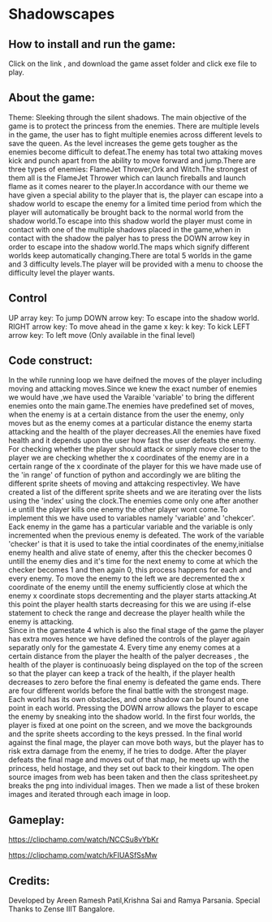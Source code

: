 # Shadowscapes
## How to install and run the game:
Click on the link , and download the game asset folder and click exe file to play.
## About the game:
Theme: Sleeking through the silent shadows.
The main objective of the game is to protect the princess from the enemies. There are multiple levels in the game, the user has to fight multiple enemies across different levels to save the queen.
As the level increases the geme gets tougher as the enemies become difficult to defeat.The enemy has total two attaking moves kick and punch apart from the ability to move forward and jump.There are three types of enemies: FlameJet Thrower,Ork and Witch.The strongest of them all is the FlameJet Thrower which can launch fireballs and launch flame as it comes nearer to the player.In accordance with our theme we have given a special ability to the player that is, the player can escape into a shadow world to escape the enemy for a limited time period from which the player will automatically be brought back to the normal world from the shadow world.To escape into this shadow world the player must come in contact with one of the multiple shadows placed in the game,when in contact with the shadow the palyer has to press the DOWN arrow key in order to escape into the shadow world.The maps which signify different worlds keep automatically changing.There are total 5 worlds in the game and 3 difficulty levels.The player will be provided with a menu to choose the difficulty level the player wants. 
## Control
UP array key:  To jump
DOWN arrow key: To escape into the shadow world.
RIGHT arrow key: To move ahead in the game
x key:
k key: To kick
LEFT arrow key: To left move (Only available in the final level)
## Code construct:
In the while running loop we have deifned the moves of the player including moving and attacking moves.Since we knew the exact number of enemies we would have ,we have used the Varaible 'variable' to bring the different enemies onto the main game.The enemies have predefined set of moves, when the enemy is at a certain distance from the user the enemy, only moves but as the enemy comes at a particular distance the enemy starta attacking and the health of the player decreases.All the enemies have fixed health and it depends upon the user how fast the user defeats the enemy.
For checking whether the player should attack or simply move closer to the player we are checking whether the x coordinates of the enemy are in a certain range of the x coordinate of the player for this we have made use of the 'in range' of function of python and accordingly we are bliting the different sprite sheets of moving and attakcing respectivley.
We have created a list of the different sprite sheets and we are iterating over the lists using the 'index' using the clock.The enemies come only one after another i.e untill the player kills one enemy the other player wont come.To implement this we have used to variables namely 'variable' and 'chekcer'. Eack enemy in the game has a particular variable and the variable is only incremented when the previous enemy is defeated. The work of the variable 'checker' is that it is used to take the intial coordinates of the enemy,initialse enemy health and alive state of enemy, after this the checker becomes 0 untill the enemy dies and it's time for the next enemy to come at which the checker becomes 1 and then again 0, this process happens for each and every enemy.
To move the enemy to the left we are decremented the x coordinate of the enemy untill the enemy sufficiently close at which the enemy x coordinate stops decrementing and the player starts attacking.At this point the player health starts decreasing for this we are using if-else statement to check the range and decrease the player health while the enemy is attacking.  
Since in the gamestate 4 which is also the final stage of the game the player has extra moves hence we have defined the controls of the player again separatly only for the gamestate 4.
Every time any enemy comes at a certain distance from the player the health of the palyer decreases , the health of the player is continuoasly being displayed on the top of the screen so that the player can keep a track of the health, if the player health decreases to zero before the final enemy is defeated the game ends. 
There are four different worlds before the final battle with the strongest mage. Each world has its own obstacles, and one shadow can be found at one point in each world. Pressing the DOWN arrow allows the player to escape the enemy by sneaking into the shadow world.
In the first four worlds, the player is fixed at one point on the screen, and we move the backgrounds and the sprite sheets according to the keys pressed.
In the final world against the final mage, the player can move both ways, but the player has to risk extra damage from the enemy, if he tries to dodge.
After the player defeats the final mage and moves out of that map, he meets up with the princess, held hostage, and they set out back to their kingdom.
The open source images from web has been taken and then the class spritesheet.py breaks the png into individual images. Then we made a list of these broken images and iterated through each image in loop.
## Gameplay:
https://clipchamp.com/watch/NCCSu8vYbKr  

https://clipchamp.com/watch/kFIUASfSsMw
## Credits:
Developed by Areen Ramesh Patil,Krishna Sai and Ramya Parsania.
Special Thanks to Zense IIIT Bangalore.
